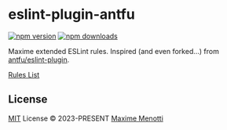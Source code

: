 # eslint-plugin-antfu

[![npm version][npm-version-src]][npm-version-href]
[![npm downloads][npm-downloads-src]][npm-downloads-href]

Maxime extended ESLint rules. Inspired (and even forked...) from [antfu/eslint-plugin](https://github.com/antfu/eslint-plugin-antfu).

[Rules List](./src/rules)

## License

[MIT](./LICENSE) License © 2023-PRESENT [Maxime Menotti](https://github.com/maximemenotti)

<!-- Badges -->

[npm-version-src]: https://img.shields.io/npm/v/eslint-plugin-mm?style=flat&colorA=080f12&colorB=1fa669
[npm-version-href]: https://www.npmjs.com/package/eslint-plugin-mm
[npm-downloads-src]: https://img.shields.io/npm/dm/eslint-plugin-mm?style=flat&colorA=080f12&colorB=1fa669
[npm-downloads-href]: https://www.npmjs.com/package/eslint-plugin-mm
